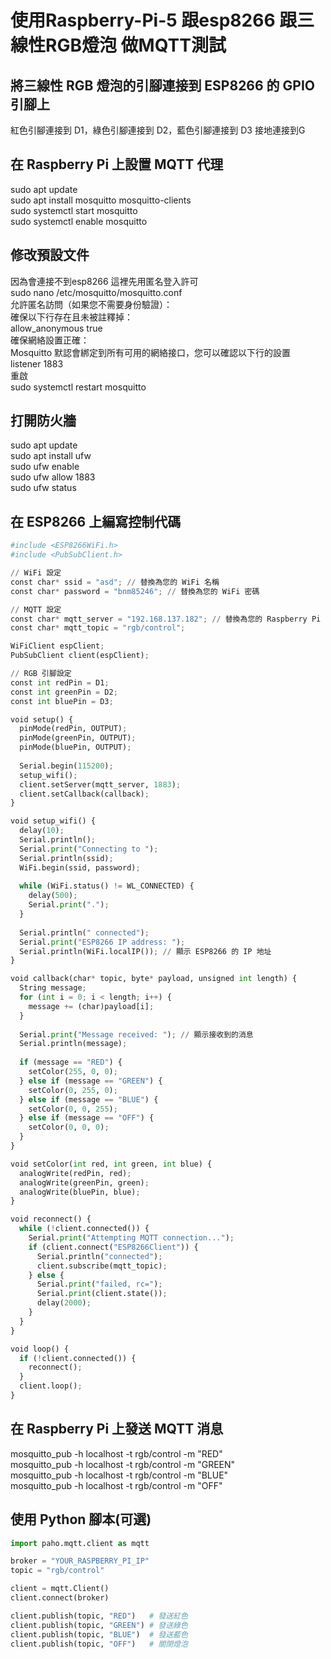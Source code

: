 # 使用Raspberry-Pi-5 跟esp8266 跟三線性RGB燈泡 做MQTT測試    
## 將三線性 RGB 燈泡的引腳連接到 ESP8266 的 GPIO 引腳上   
紅色引腳連接到 D1，綠色引腳連接到 D2，藍色引腳連接到 D3 接地連接到G  
## 在 Raspberry Pi 上設置 MQTT 代理
sudo apt update  
sudo apt install mosquitto mosquitto-clients  
sudo systemctl start mosquitto  
sudo systemctl enable mosquitto  

##  修改預設文件
因為會連接不到esp8266 這裡先用匿名登入許可  
sudo nano /etc/mosquitto/mosquitto.conf  
允許匿名訪問（如果您不需要身份驗證）：  
確保以下行存在且未被註釋掉：  
allow_anonymous true  
確保網絡設置正確：  
Mosquitto 默認會綁定到所有可用的網絡接口，您可以確認以下行的設置  
listener 1883  
重啟  
sudo systemctl restart mosquitto  
## 打開防火牆  
sudo apt update  
sudo apt install ufw  
sudo ufw enable  
sudo ufw allow 1883  
sudo ufw status  
## 在 ESP8266 上編寫控制代碼  

```python
#include <ESP8266WiFi.h>
#include <PubSubClient.h>

// WiFi 設定
const char* ssid = "asd"; // 替換為您的 WiFi 名稱
const char* password = "bnm85246"; // 替換為您的 WiFi 密碼

// MQTT 設定
const char* mqtt_server = "192.168.137.182"; // 替換為您的 Raspberry Pi 的 IP 地址
const char* mqtt_topic = "rgb/control";

WiFiClient espClient;
PubSubClient client(espClient);

// RGB 引腳設定
const int redPin = D1;
const int greenPin = D2;
const int bluePin = D3;

void setup() {
  pinMode(redPin, OUTPUT);
  pinMode(greenPin, OUTPUT);
  pinMode(bluePin, OUTPUT);
  
  Serial.begin(115200);
  setup_wifi();
  client.setServer(mqtt_server, 1883);
  client.setCallback(callback);
}

void setup_wifi() {
  delay(10);
  Serial.println();
  Serial.print("Connecting to ");
  Serial.println(ssid);
  WiFi.begin(ssid, password);
  
  while (WiFi.status() != WL_CONNECTED) {
    delay(500);
    Serial.print(".");
  }
  
  Serial.println(" connected");
  Serial.print("ESP8266 IP address: ");
  Serial.println(WiFi.localIP()); // 顯示 ESP8266 的 IP 地址
}

void callback(char* topic, byte* payload, unsigned int length) {
  String message;
  for (int i = 0; i < length; i++) {
    message += (char)payload[i];
  }
  
  Serial.print("Message received: "); // 顯示接收到的消息
  Serial.println(message);
  
  if (message == "RED") {
    setColor(255, 0, 0);
  } else if (message == "GREEN") {
    setColor(0, 255, 0);
  } else if (message == "BLUE") {
    setColor(0, 0, 255);
  } else if (message == "OFF") {
    setColor(0, 0, 0);
  }
}

void setColor(int red, int green, int blue) {
  analogWrite(redPin, red);
  analogWrite(greenPin, green);
  analogWrite(bluePin, blue);
}

void reconnect() {
  while (!client.connected()) {
    Serial.print("Attempting MQTT connection...");
    if (client.connect("ESP8266Client")) {
      Serial.println("connected");
      client.subscribe(mqtt_topic);
    } else {
      Serial.print("failed, rc=");
      Serial.print(client.state());
      delay(2000);
    }
  }
}

void loop() {
  if (!client.connected()) {
    reconnect();
  }
  client.loop();
}

```
## 在 Raspberry Pi 上發送 MQTT 消息  
mosquitto_pub -h localhost -t rgb/control -m "RED"  
mosquitto_pub -h localhost -t rgb/control -m "GREEN"  
mosquitto_pub -h localhost -t rgb/control -m "BLUE"  
mosquitto_pub -h localhost -t rgb/control -m "OFF"  

## 使用 Python 腳本(可選)  
```python
import paho.mqtt.client as mqtt

broker = "YOUR_RASPBERRY_PI_IP"
topic = "rgb/control"

client = mqtt.Client()
client.connect(broker)

client.publish(topic, "RED")   # 發送紅色
client.publish(topic, "GREEN") # 發送綠色
client.publish(topic, "BLUE")  # 發送藍色
client.publish(topic, "OFF")   # 關閉燈泡
```
